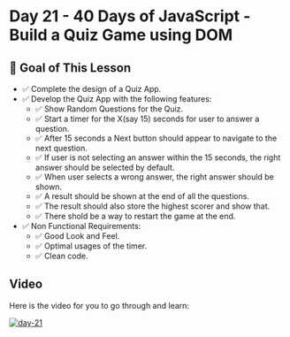 # Day 21 - 40 Days of JavaScript - Build a Quiz Game using DOM

## **🎯 Goal of This Lesson**

- ✅ Complete the design of a Quiz App.
- ✅ Develop the Quiz App with the following features:
  - ✅ Show Random Questions for the Quiz.
  - ✅ Start a timer for the X(say 15) seconds for user to answer a question.
  - ✅ After 15 seconds a Next button should appear to navigate to the next question.
  - ✅ If user is not selecting an answer within the 15 seconds, the right answer should be selected by default.
  - ✅ When user selects a wrong answer, the right answer should be shown.
  - ✅ A result should be shown at the end of all the questions.
  - ✅ The result should also store the highest scorer and show that.
  - ✅ There shold be a way to restart the game at the end.
- ✅ Non Functional Requirements:
  - ✅ Good Look and Feel.
  - ✅ Optimal usages of the timer.
  - ✅ Clean code.

## Video

Here is the video for you to go through and learn:

[![day-21](./banner.png)](https://youtu.be/hTDeyBq5EdM "Video")

